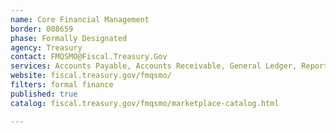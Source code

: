 ```yaml
---
name: Core Financial Management
border: 008659
phase: Formally Designated
agency: Treasury
contact: FMQSMO@Fiscal.Treasury.Gov
services: Accounts Payable, Accounts Receivable, General Ledger, Reporting
website: fiscal.treasury.gov/fmqsmo/
filters: formal finance
published: true
catalog: fiscal.treasury.gov/fmqsmo/marketplace-catalog.html

---
```

